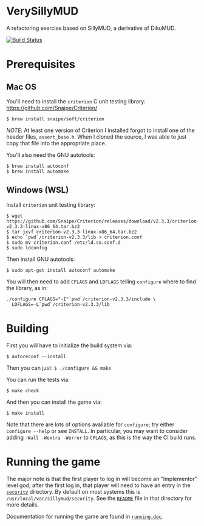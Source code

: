 # VerySillyMUD
A refactoring exercise based on SillyMUD, a derivative of DikuMUD.

[![Build Status](https://travis-ci.org/jonm/SillyMUD.svg?branch=master)](https://travis-ci.org/jonm/SillyMUD)

# Prerequisites

## Mac OS

You'll need to install the `criterion` C unit testing library:
https://github.com/Snaipe/Criterion/

```
$ brew install snaipe/soft/criterion
```

*NOTE*: At least one version of Criterion I installed forgot to install
one of the header files, `assert_base.h`. When I cloned the source, I was
able to just copy that file into the appropriate place.

You'll also need the GNU autotools:

```
$ brew install autoconf
$ brew install automake
```

## Windows (WSL)

Install `criterion` unit testing library:
```
$ wget https://github.com/Snaipe/Criterion/releases/download/v2.3.3/criterion-v2.3.3-linux-x86_64.tar.bz2
$ tar jxvf criterion-v2.3.3-linux-x86_64.tar.bz2
$ echo `pwd`/criterion-v2.3.3/lib > criterion.conf
$ sudo mv criterion.conf /etc/ld.so.conf.d
$ sudo ldconfig
```

Then install GNU autotools:
```
$ sudo apt-get install autoconf automake
```

You will then need to add `CFLAGS` and `LDFLAGS` telling `configure`
where to find the library, as in:
```
./configure CFLAGS="-I"`pwd`/criterion-v2.3.3/include \
  LDFLAGS=-L`pwd`/criterion-v2.3.3/lib
```

# Building

First you will have to initialize the build system via:
```
$ autoreconf --install
```

Then you can just:
```$ ./configure && make```

You can run the tests via:

```$ make check```

And then you can install the game via:

```$ make install```

Note that there are lots of options available for `configure`; try
either `configure --help` or see `INSTALL`. In particular, you may
want to consider adding `-Wall -Wextra -Werror` to `CFLAGS`, as this
is the way the CI build runs.

# Running the game

The major note is that the first player to log in will become an
"Implementor" level god; after the first log in, that player will need
to have an entry in the [`security`](lib/security/) directory. By default on most systems
this is `/usr/local/var/sillymud/security`. See the [`README`](lib/security/README) file in
that directory for more details.

Documentation for running the game are found in [`running.doc`](doc/running.doc).
